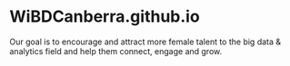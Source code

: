 # WiBDCanberra.github.io
Our goal is to encourage and attract more female talent to the big data &amp; analytics field and help them connect, engage and grow.
